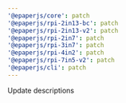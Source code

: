 ```yaml
---
'@epaperjs/core': patch
'@epaperjs/rpi-2in13-bc': patch
'@epaperjs/rpi-2in13-v2': patch
'@epaperjs/rpi-2in7': patch
'@epaperjs/rpi-3in7': patch
'@epaperjs/rpi-4in2': patch
'@epaperjs/rpi-7in5-v2': patch
'@epaperjs/cli': patch
---
```


Update descriptions
